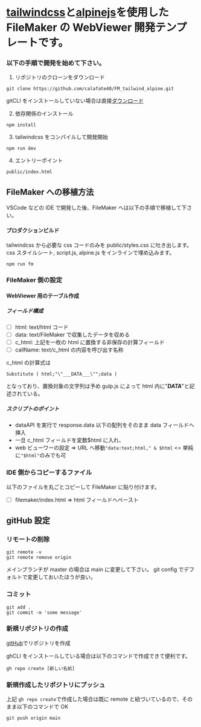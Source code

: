 # [tailwindcss](https://tailwindcss.com/)と[alpinejs](https://alpinejs.dev/)を使用した FileMaker の WebViewer 開発テンプレートです。

### 以下の手順で開発を始めて下さい。

1. リポジトリのクローンをダウンロード

```
git clone https://github.com/calafate40/FM_tailwind_alpine.git
```

gitCLI をインストールしていない場合は直接[ダウンロード](https://github.com/calafate40/FM_tailwind_alpine.git)

2. 依存関係のインストール

```
npm install
```

3. tailwindcss をコンパイルして開発開始

```
npm run dev
```

4. エントリーポイント

```
public/index.html
```

## FileMaker への移植方法

VSCode などの IDE で開発した後、FileMaker へは以下の手順で移植して下さい。

#### プロダクションビルド

tailwindcss から必要な css コードのみを public/styles.css に吐き出します。
css スタイルシート, script.js, alpine.js をインラインで埋め込みます。

```
npm run fm
```

### FileMaker 側の設定

#### WebViewer 用のテーブル作成

##### フィールド構成

- [ ] html: text/html コード
- [ ] data: text/FileMaker で収集したデータを収める
- [ ] c_html: 上記を一枚の html に置換する非保存の計算フィールド
- [ ] callName: text/c_html の内容を呼び出す名称

c_html の計算式は

```
Substitute ( html;"\"___DATA___\"";data )
```

となっており、置換対象の文字列は予め gulp.js によって html 内に"**_DATA_**"と記述されている。

##### スクリプトのポイント

- dataAPI を実行で response.data 以下の配列をそのまま data フィールドへ挿入
- 一旦 c_html フィールドを変数$html に入れ、
- web ビューワーの設定 => URL へ移動`"data:text;html," & $html` <= 単純に`"$html"`のみでも可

### IDE 側からコピーするファイル

以下のファイルを丸ごとコピーして FileMaker に貼り付けます。

- [ ] filemaker/index.html => html フィールドへペースト

## gitHub 設定

### リモートの削除

```
git remote -v
git remote remove origin
```

メインブランチが master の場合は main に変更して下さい。
git config でデフォルトで変更しておいたほうが良い。

### コミット

```
git add .
git commit -m 'some message'
```

### 新規リポジトリの作成

[gitHub](github.com)でリポジトリを作成

ghCLI をインストールしている場合は以下のコマンドで作成できて便利です。

```
gh repo create [新しい名前]
```

### 新規作成したリポジトリにプッシュ

上記 `gh repo create`で作成した場合は既に remote と紐づいているので、そのまま以下のコマンドで OK

```
git push origin main
```
